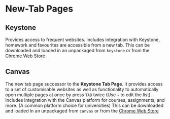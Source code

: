 # New-Tab Pages

## Keystone
Provides access to frequent websites. Includes integration with Keystone, homework and favourites are accessible from a new tab. This can be downloaded and loaded in an unpackaged from `keystone` or from the [Chrome Web Store](https://chrome.google.com/webstore/detail/keystone-tab-page/jcneddonepgmnmjallnnkecmlndhlbcp)

## Canvas
The new tab page successor to the **Keystone Tab Page**. It provides access to a set of customisable websites as well as functionality to automatically open multiple pages at once by press `TAB` twice (Use `~` to edit the list). Includes integration with the Canvas platform for courses, assignments, and more. (A common platform choice for universities) This can be downloaded and loaded in an unpackaged from `canvas` or from the [Chrome Web Store](#)
